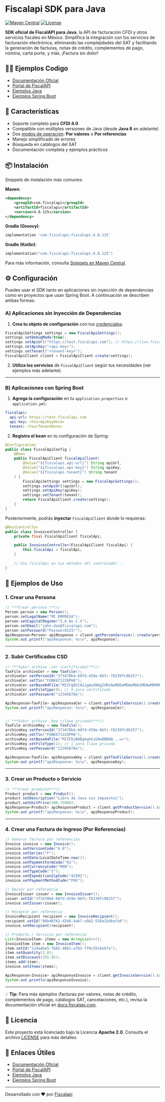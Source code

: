 # Fiscalapi SDK para Java

[![Maven Central](https://img.shields.io/maven-central/v/com.fiscalapi/fiscalapi)](https://search.maven.org/artifact/com.fiscalapi/fiscalapi)
[![License](https://img.shields.io/github/license/FiscalAPI/fiscalapi-java)](https://github.com/FiscalAPI/fiscalapi-java/blob/main/LICENSE)

**SDK oficial de FiscalAPI para Java**, la API de facturación CFDI y otros servicios fiscales en México. Simplifica la integración con los servicios de facturación electrónica, eliminando las complejidades del SAT y facilitando la generación de facturas, notas de crédito, complementos de pago, nómina, carta porte, y más. ¡Factura sin dolor!

## 🧑‍💻 Ejemplos Codigo

- [Documentación Oficial](https://docs.fiscalapi.com)
- [Portal de FiscalAPI](https://fiscalapi.com)
- [Ejemplos Java](https://github.com/FiscalAPI/fiscalapi-java/blob/main/src/main/java/com/fiscalapi/Examples.java)
- [Ejemplos Spring Boot](https://github.com/FiscalAPI/fiscalapi-samples-spring)

## 🚀 Características

- Soporte completo para **CFDI 4.0**
- Compatible con múltiples versiones de Java (desde **Java 8** en adelante)
- Dos [modos de operación](https://docs.fiscalapi.com/modes-of-operation): **Por valores** o **Por referencias**
- Manejo simplificado de errores
- Búsqueda en catálogos del SAT
- Documentación completa y ejemplos prácticos

## 📦 Instalación

Snippets de instalación más comunes:

**Maven**:
```xml
<dependency>
    <groupId>com.fiscalapi</groupId>
    <artifactId>fiscalapi</artifactId>
    <version>4.0.125</version>
</dependency>
```

**Gradle (Groovy)**:
```groovy
implementation 'com.fiscalapi:fiscalapi:4.0.125'
```

**Gradle (Kotlin)**:
```kotlin
implementation("com.fiscalapi:fiscalapi:4.0.125")
```

Para más información, consulta [Snippets en Maven Central](https://central.sonatype.com/artifact/com.fiscalapi/fiscalapi).   
## ⚙️ Configuración

Puedes usar el SDK tanto en aplicaciones sin inyección de dependencias como en proyectos que usan Spring Boot. A continuación se describen ambas formas:

### A) Aplicaciones sin Inyección de Dependencias

1. **Crea tu objeto de configuración** con tus [credenciales](https://docs.fiscalapi.com/credentials-info): 
```java
FiscalApiSettings settings = new FiscalApiSettings();
settings.setDebugMode(true);
settings.setApiUrl("https://test.fiscalapi.com"); // https://live.fiscalapi.com (producción) 
settings.setApiKey("<api-key>");
settings.setTenant("<tenant-key>");
FiscalApiClient client = FiscalApiClient.create(settings);
```

2. **Utiliza los servicios** de `FiscalApiClient` según tus necesidades (ver ejemplos más adelante).

---

### B) Aplicaciones con Spring Boot

1. **Agrega la configuración** en tu `application.properties` o `application.yml`:
```yaml
fiscalapi:
  api-url: https://test.fiscalapi.com
  api-key: <YourApiKeyHere>
  tenant: <YourTenantHere>
```

2. **Registra el bean** en tu configuración de Spring:
```java
@Configuration
public class FiscalApiConfig {
    @Bean
    public FiscalApiClient fiscalApiClient(
        @Value("${fiscalapi.api-url}") String apiUrl,
        @Value("${fiscalapi.api-key}") String apiKey,
        @Value("${fiscalapi.tenant}") String tenant
    ) {
        FiscalApiSettings settings = new FiscalApiSettings();
        settings.setApiUrl(apiUrl);
        settings.setApiKey(apiKey);
        settings.setTenant(tenant);
        return FiscalApiClient.create(settings);
    }
}
```

Posteriormente, podrás **inyectar** `FiscalApiClient` donde lo requieras:

```java
@RestController
public class InvoicesController {
    private final FiscalApiClient fiscalApi;

    public InvoicesController(FiscalApiClient fiscalApi) {
        this.fiscalApi = fiscalApi;
    }
    
    // Usa fiscalApi en tus métodos del controlador...
}
```

## 📝 Ejemplos de Uso

### 1. Crear una Persona

```java
// ***Crear persona ***//
Person person = new Person();
person.setLegalName("MI EMPRESA");
person.setCapitalRegime("S.A De C.V");
person.setEmail("john.doe@fiscalapi.com");
person.setPassword("Password123!");
ApiResponse<Person> apiResponse = client.getPersonService().create(person);
System.out.printf("apiResponse: %s\n", apiResponse);
```

---

### 2. Subir Certificados CSD

```java
// ***Subir archivo .cer (certificado)***//
TaxFile archivoCer = new TaxFile();
archivoCer.setPersonId("3f3478b4-60fd-459e-8bfc-f8239fc96257");
archivoCer.setTin("FUNK671228PH6");
archivoCer.setBase64File("MIIFgDCCA2igAwIBAgIUMzAwMDEwMDAwMDA1MDAwMDM0NDYwDQYJKoZIhvcNAQELBQAwggEr...");
archivoCer.setFileType(0); // 0 para certificado
archivoCer.setPassword("12345678a");

ApiResponse<TaxFile> apiResponseCer = client.getTaxFileService().create(archivoCer);
System.out.printf("apiResponse: %s\n", apiResponseCer);


// ***Subir archivo .key (clave privada)***//
TaxFile archivoKey = new TaxFile();
archivoKey.setPersonId("3f3478b4-60fd-459e-8bfc-f8239fc96257");
archivoKey.setTin("FUNK671228PH6");
archivoKey.setBase64File("MIIFDjBABgkqhkiG9w0BBQ0...==");
archivoKey.setFileType(1); // 1 para llave privada
archivoKey.setPassword("12345678a");

ApiResponse<TaxFile> apiResponseKey = client.getTaxFileService().create(archivoKey);
System.out.printf("apiResponse: %s\n", apiResponseKey);
```

---

### 3. Crear un Producto o Servicio

```java
// ***Crear producto***//
Product product = new Product();
product.setDescription("Libro de Java sin impuestos");
product.setUnitPrice(100.75986);
ApiResponse<Product> apiResponseProduct = client.getProductService().create(product);
System.out.printf("apiResponse: %s\n", apiResponseProduct);
```

---

### 4. Crear una Factura de Ingreso (Por Referencias)

```java
// Generar factura por referencias
Invoice invoice = new Invoice();
invoice.setVersionCode("4.0");
invoice.setSeries("F");
invoice.setDate(LocalDateTime.now());
invoice.setPaymentFormCode("01");
invoice.setCurrencyCode("MXN");
invoice.setTypeCode("I");
invoice.setExpeditionZipCode("42501");
invoice.setPaymentMethodCode("PUE");

// Emisor por referencia
InvoiceIssuer issuer = new InvoiceIssuer();
issuer.setId("3f3478b4-60fd-459e-8bfc-f8239fc96257");
invoice.setIssuer(issuer);

// Receptor por referencia
InvoiceRecipient recipient = new InvoiceRecipient();
recipient.setId("96b46762-d246-4a67-a562-510a25dbafa9");
invoice.setRecipient(recipient);

// Producto / Servicio por referencia
List<InvoiceItem> items = new ArrayList<>();
InvoiceItem item = new InvoiceItem();
item.setId("114a4be5-fb65-40b2-a762-ff0c55c6ebfa");
item.setQuantity(2.0);
item.setDiscount(255.85);
items.add(item);
invoice.setItems(items);

ApiResponse<Invoice> apiResponseInvoice = client.getInvoiceService().create(invoice);
System.out.println(apiResponseInvoice);
```

---

💡 **Tip:** Para más ejemplos (facturas por valores, notas de crédito, complementos de pago, catálogos SAT, cancelaciones, etc.), revisa la documentación oficial en [docs.fiscalapi.com](https://docs.fiscalapi.com).


## 📄 Licencia

Este proyecto está licenciado bajo la Licencia **Apache 2.0**. Consulta el archivo [LICENSE](LICENSE) para más detalles.

## 🔗 Enlaces Útiles

- [Documentación Oficial](https://docs.fiscalapi.com)
- [Portal de FiscalAPI](https://fiscalapi.com)
- [Ejemplos Java](https://github.com/FiscalAPI/fiscalapi-java/blob/main/src/main/java/com/fiscalapi/Examples.java)
- [Ejemplos Spring Boot](https://github.com/FiscalAPI/fiscalapi-samples-spring)

---

Desarrollado con ❤️ por [Fiscalapi](https://www.fiscalapi.com)
